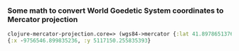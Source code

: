 ### Some math to convert World Goedetic System coordinates to Mercator projection
```clojure
clojure-mercator-projection.core=> (wgs84->mercator {:lat 41.897865137687376 :lng -87.64455200350926})
{:x -9756546.899835236, :y 5117150.255835393}
```
